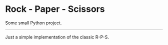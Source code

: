 # Rock - Paper - Scissors

Some small Python project. 

---

Just a simple implementation of the classic R-P-S.